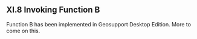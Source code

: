 <h2> XI.8 Invoking Function B  </h2>
Function B has been implemented in Geosupport Desktop Edition.  More to come on this.
